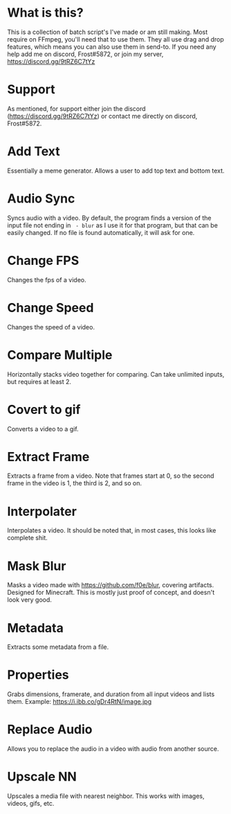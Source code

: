 # What is this?
This is a collection of batch script's I've made or am still making. Most require on FFmpeg, you'll need that to use them. They all use drag and drop features, which means you can also use them in send-to. If you need any help add me on discord, Frost#5872, or join my server, https://discord.gg/9tRZ6C7tYz

# Support
As mentioned, for support either join the discord (https://discord.gg/9tRZ6C7tYz) or contact me directly on discord, Frost#5872.

# Add Text
Essentially a meme generator. Allows a user to add top text and bottom text.

# Audio Sync
Syncs audio with a video. By default, the program finds a version of the input file not ending in ` - blur` as I use it for that program, but that can be easily changed. If no file is found automatically, it will ask for one.

# Change FPS
Changes the fps of a video.

# Change Speed
Changes the speed of a video.

# Compare Multiple
Horizontally stacks video together for comparing. Can take unlimited inputs, but requires at least 2.

# Covert to gif
Converts a video to a gif.

# Extract Frame
Extracts a frame from a video. Note that frames start at 0, so the second frame in the video is 1, the third is 2, and so on.

# Interpolater
Interpolates a video. It should be noted that, in most cases, this looks like complete shit.

# Mask Blur
Masks a video made with https://github.com/f0e/blur, covering artifacts. Designed for Minecraft. This is mostly just proof of concept, and doesn't look very good.

# Metadata
Extracts some metadata from a file.

# Properties
Grabs dimensions, framerate, and duration from all input videos and lists them.
Example: https://i.ibb.co/gDr4RtN/image.jpg

# Replace Audio
Allows you to replace the audio in a video with audio from another source.

# Upscale NN
Upscales a media file with nearest neighbor. This works with images, videos, gifs, etc.